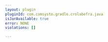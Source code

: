 ```yaml
---
layout: plugin
pluginId: com.comsysto.gradle.crolabefra.java
isJarAvailable: true
error: NONE
violations: []

---
```

